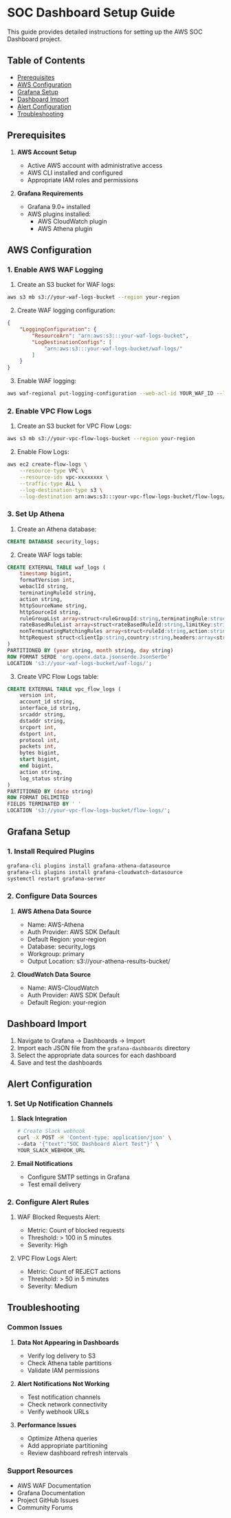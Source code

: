 # SOC Dashboard Setup Guide

This guide provides detailed instructions for setting up the AWS SOC Dashboard project.

## Table of Contents
- [Prerequisites](#prerequisites)
- [AWS Configuration](#aws-configuration)
- [Grafana Setup](#grafana-setup)
- [Dashboard Import](#dashboard-import)
- [Alert Configuration](#alert-configuration)
- [Troubleshooting](#troubleshooting)

## Prerequisites

1. **AWS Account Setup**
   - Active AWS account with administrative access
   - AWS CLI installed and configured
   - Appropriate IAM roles and permissions

2. **Grafana Requirements**
   - Grafana 9.0+ installed
   - AWS plugins installed:
     - AWS CloudWatch plugin
     - AWS Athena plugin

## AWS Configuration

### 1. Enable AWS WAF Logging

1. Create an S3 bucket for WAF logs:
```bash
aws s3 mb s3://your-waf-logs-bucket --region your-region
```

2. Create WAF logging configuration:
```json
{
    "LoggingConfiguration": {
        "ResourceArn": "arn:aws:s3:::your-waf-logs-bucket",
        "LogDestinationConfigs": [
            "arn:aws:s3:::your-waf-logs-bucket/waf-logs/"
        ]
    }
}
```

3. Enable WAF logging:
```bash
aws waf-regional put-logging-configuration --web-acl-id YOUR_WAF_ID --logging-configuration file://waf-logging.json
```

### 2. Enable VPC Flow Logs

1. Create an S3 bucket for VPC Flow Logs:
```bash
aws s3 mb s3://your-vpc-flow-logs-bucket --region your-region
```

2. Enable Flow Logs:
```bash
aws ec2 create-flow-logs \
    --resource-type VPC \
    --resource-ids vpc-xxxxxxxx \
    --traffic-type ALL \
    --log-destination-type s3 \
    --log-destination arn:aws:s3:::your-vpc-flow-logs-bucket/flow-logs/
```

### 3. Set Up Athena

1. Create an Athena database:
```sql
CREATE DATABASE security_logs;
```

2. Create WAF logs table:
```sql
CREATE EXTERNAL TABLE waf_logs (
    timestamp bigint,
    formatVersion int,
    webaclId string,
    terminatingRuleId string,
    action string,
    httpSourceName string,
    httpSourceId string,
    ruleGroupList array<struct<ruleGroupId:string,terminatingRule:struct<ruleId:string,action:string,ruleMatchDetails:array<struct<conditionType:string,sensitivityLevel:string,location:string,matchedData:array<string>>>>,nonTerminatingMatchingRules:array<struct<ruleId:string,action:string,ruleMatchDetails:array<struct<conditionType:string,sensitivityLevel:string,location:string,matchedData:array<string>>>>>,excludedRules:array<struct<exclusionType:string,ruleId:string>>>>,
    rateBasedRuleList array<struct<rateBasedRuleId:string,limitKey:string,maxRateAllowed:int>>,
    nonTerminatingMatchingRules array<struct<ruleId:string,action:string,ruleMatchDetails:array<struct<conditionType:string,sensitivityLevel:string,location:string,matchedData:array<string>>>>>,
    httpRequest struct<clientIp:string,country:string,headers:array<struct<name:string,value:string>>,uri:string,args:string,httpVersion:string,httpMethod:string,requestId:string>
)
PARTITIONED BY (year string, month string, day string)
ROW FORMAT SERDE 'org.openx.data.jsonserde.JsonSerDe'
LOCATION 's3://your-waf-logs-bucket/waf-logs/';
```

3. Create VPC Flow Logs table:
```sql
CREATE EXTERNAL TABLE vpc_flow_logs (
    version int,
    account_id string,
    interface_id string,
    srcaddr string,
    dstaddr string,
    srcport int,
    dstport int,
    protocol int,
    packets int,
    bytes bigint,
    start bigint,
    end bigint,
    action string,
    log_status string
)
PARTITIONED BY (date string)
ROW FORMAT DELIMITED
FIELDS TERMINATED BY ' '
LOCATION 's3://your-vpc-flow-logs-bucket/flow-logs/';
```

## Grafana Setup

### 1. Install Required Plugins

```bash
grafana-cli plugins install grafana-athena-datasource
grafana-cli plugins install grafana-cloudwatch-datasource
systemctl restart grafana-server
```

### 2. Configure Data Sources

1. **AWS Athena Data Source**
   - Name: AWS-Athena
   - Auth Provider: AWS SDK Default
   - Default Region: your-region
   - Database: security_logs
   - Workgroup: primary
   - Output Location: s3://your-athena-results-bucket/

2. **CloudWatch Data Source**
   - Name: AWS-CloudWatch
   - Auth Provider: AWS SDK Default
   - Default Region: your-region

## Dashboard Import

1. Navigate to Grafana → Dashboards → Import
2. Import each JSON file from the `grafana-dashboards` directory
3. Select the appropriate data sources for each dashboard
4. Save and test the dashboards

## Alert Configuration

### 1. Set Up Notification Channels

1. **Slack Integration**
   ```bash
   # Create Slack webhook
   curl -X POST -H 'Content-type: application/json' \
   --data '{"text":"SOC Dashboard Alert Test"}' \
   YOUR_SLACK_WEBHOOK_URL
   ```

2. **Email Notifications**
   - Configure SMTP settings in Grafana
   - Test email delivery

### 2. Configure Alert Rules

1. WAF Blocked Requests Alert:
   - Metric: Count of blocked requests
   - Threshold: > 100 in 5 minutes
   - Severity: High

2. VPC Flow Logs Alert:
   - Metric: Count of REJECT actions
   - Threshold: > 50 in 5 minutes
   - Severity: Medium

## Troubleshooting

### Common Issues

1. **Data Not Appearing in Dashboards**
   - Verify log delivery to S3
   - Check Athena table partitions
   - Validate IAM permissions

2. **Alert Notifications Not Working**
   - Test notification channels
   - Check network connectivity
   - Verify webhook URLs

3. **Performance Issues**
   - Optimize Athena queries
   - Add appropriate partitioning
   - Review dashboard refresh intervals

### Support Resources

- AWS WAF Documentation
- Grafana Documentation
- Project GitHub Issues
- Community Forums 